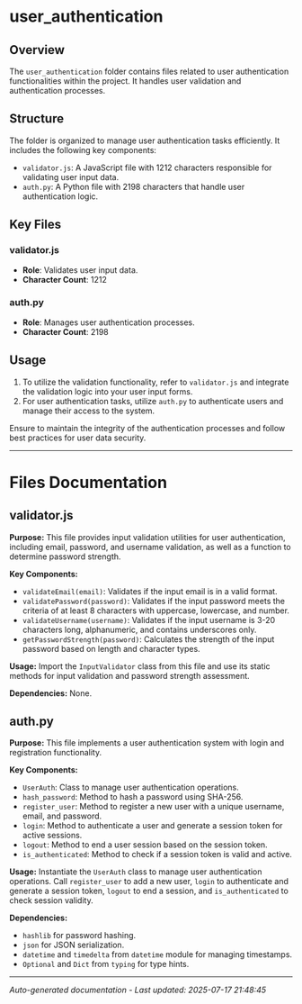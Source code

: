 # user_authentication

## Overview
The `user_authentication` folder contains files related to user authentication functionalities within the project. It handles user validation and authentication processes.

## Structure
The folder is organized to manage user authentication tasks efficiently. It includes the following key components:
- `validator.js`: A JavaScript file with 1212 characters responsible for validating user input data.
- `auth.py`: A Python file with 2198 characters that handle user authentication logic.

## Key Files
### validator.js
- **Role**: Validates user input data.
- **Character Count**: 1212

### auth.py
- **Role**: Manages user authentication processes.
- **Character Count**: 2198

## Usage
1. To utilize the validation functionality, refer to `validator.js` and integrate the validation logic into your user input forms.
2. For user authentication tasks, utilize `auth.py` to authenticate users and manage their access to the system.

Ensure to maintain the integrity of the authentication processes and follow best practices for user data security.

---

# Files Documentation

## validator.js

**Purpose:** This file provides input validation utilities for user authentication, including email, password, and username validation, as well as a function to determine password strength.

**Key Components:**
- `validateEmail(email)`: Validates if the input email is in a valid format.
- `validatePassword(password)`: Validates if the input password meets the criteria of at least 8 characters with uppercase, lowercase, and number.
- `validateUsername(username)`: Validates if the input username is 3-20 characters long, alphanumeric, and contains underscores only.
- `getPasswordStrength(password)`: Calculates the strength of the input password based on length and character types.

**Usage:** Import the `InputValidator` class from this file and use its static methods for input validation and password strength assessment.

**Dependencies:** None.

## auth.py

**Purpose:** This file implements a user authentication system with login and registration functionality.

**Key Components:**
- `UserAuth`: Class to manage user authentication operations.
- `hash_password`: Method to hash a password using SHA-256.
- `register_user`: Method to register a new user with a unique username, email, and password.
- `login`: Method to authenticate a user and generate a session token for active sessions.
- `logout`: Method to end a user session based on the session token.
- `is_authenticated`: Method to check if a session token is valid and active.

**Usage:** Instantiate the `UserAuth` class to manage user authentication operations. Call `register_user` to add a new user, `login` to authenticate and generate a session token, `logout` to end a session, and `is_authenticated` to check session validity.

**Dependencies:** 
- `hashlib` for password hashing.
- `json` for JSON serialization.
- `datetime` and `timedelta` from `datetime` module for managing timestamps.
- `Optional` and `Dict` from `typing` for type hints.

---
*Auto-generated documentation - Last updated: 2025-07-17 21:48:45*

